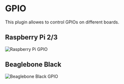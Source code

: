 # GPIO

This plugin allowes to control GPIOs on different boards.

## Raspberry Pi 2/3

![Raspberry Pi GPIO](https://raw.githubusercontent.com/guh/nymea-plugins/master/gpio/docs/images/Raspberry-Pi-2-GPIO.png "Raspberry Pi GPIO")

## Beaglebone Black

![Beaglebone Black GPIO](https://raw.githubusercontent.com/guh/nymea-plugins/master/gpio/docs/images/Beaglebone_Black_GPIO_Map.png "Beaglebone Black GPIO")
